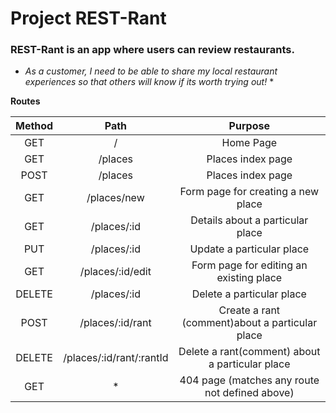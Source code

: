 # Project REST-Rant

### REST-Rant is an app where users can review restaurants.

* *As a customer, I need to be able to share my local restaurant experiences so that others will know if its worth trying out!* * 

**Routes**

| Method    | Path                    | Purpose                                        |
|:---------:|:-----------------------:|:----------------------------------------------:|
|  GET      |    /                    | Home Page                                      |
|  GET      |  /places                | Places index page                              |
|  POST     | /places                 | Places index page                              |
|  GET      | /places/new             | Form page for creating a new place             |
| GET       | /places/:id             | Details about a particular place               |
| PUT       | /places/:id             | Update a particular place                      |
| GET       | /places/:id/edit        | Form page for editing an existing place        |
| DELETE    | /places/:id             | Delete a particular place                      |
| POST      | /places/:id/rant        | Create a rant (comment)about a particular place|
| DELETE    | /places/:id/rant/:rantId| Delete a rant(comment) about a particular place|
| GET       |          *              | 404 page (matches any route not defined above) |
